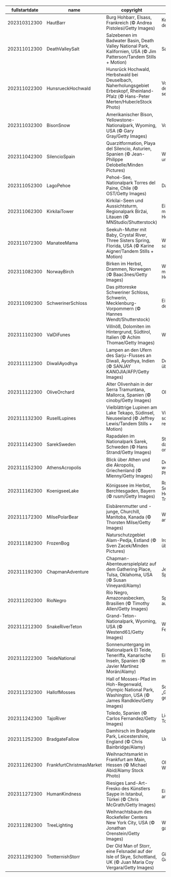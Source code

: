 |fullstartdate|name|copyright|title|image|
|--|--|--|--|--|
202310312300|HautBarr|Burg Hohbarr, Elsass, Frankreich (© Andrea Pistolesi/Getty Images)|Kennen Sie das „Auge des Elsass“?|![](/de-DE/2023/11/202310312300HautBarr.jpg)|
202311012300|DeathValleySalt|Salzebenen im Badwater Basin, Death Valley National Park, Kalifornien, USA (© Jim Patterson/Tandem Stills + Motion)|Salz, Sonne und Sand|![](/de-DE/2023/11/202311012300DeathValleySalt.jpg)|
202311022300|HunsrueckHochwald|Hunsrück Hochwald, Herbstwald bei Deuselbach, Naherholungsgebiet Erbeskopf, Rheinland-Pfalz (© Hans-Peter Merten/Huber/eStock Photo)|Vor lauter Bäumen den Wald nicht mehr sehen?|![](/de-DE/2023/11/202311022300HunsrueckHochwald.jpg)|
202311032300|BisonSnow|Amerikanischer Bison, Yellowstone-Nationalpark, Wyoming, USA (© Gary Gray/Getty Images)|Vorsicht Bullies|![](/de-DE/2023/11/202311032300BisonSnow.jpg)|
202311042300|SilencioSpain|Quarzitformation, Playa del Silencio, Asturien, Spanien (© Jean-Philippe Delobelle/Minden Pictures)|Wahrlich ein stiller und ruhiger Ort|![](/de-DE/2023/11/202311042300SilencioSpain.jpg)|
202311052300|LagoPehoe|Pehoé-See, Nationalpark Torres del Paine, Chile (© OST/Getty Images)|Das Licht sehen!|![](/de-DE/2023/11/202311052300LagoPehoe.jpg)|
202311062300|KirkilaiTower|Kirkilai-Seen und Aussichtsturm, Regionalpark Biržai, Litauen (© MNStudio/Shutterstock)​|Ein grünes Paradies mit eigenem Holzmond!|![](/de-DE/2023/11/202311062300KirkilaiTower.jpg)|
202311072300|ManateeMama|Seekuh-Mutter mit Baby, Crystal River, Three Sisters Spring, Florida, USA (© Karine Aigner/Tandem Stills + Motion)|Was sind das für sanfte Tiere?|![](/de-DE/2023/11/202311072300ManateeMama.jpg)|
202311082300|NorwayBirch|Birken im Herbst, Drammen, Norwegen (© Baac3nes/Getty Images)|Warme, melancholische Herbsttöne|![](/de-DE/2023/11/202311082300NorwayBirch.jpg)|
202311092300|SchwerinerSchloss|Das pittoreske Schweriner Schloss, Schwerin, Mecklenburg-Vorpommern (© Hannes Wendt/Shutterstock)|Ein Schloss wie aus dem Märchen|![](/de-DE/2023/11/202311092300SchwerinerSchloss.jpg)|
202311102300|ValDiFunes|Villnöß, Dolomiten im Hintergrund, Südtirol, Italien (© Achim Thomae/Getty Images)|Wie im Bilderbuch!|![](/de-DE/2023/11/202311102300ValDiFunes.jpg)|
202311112300|DiwaliAyodhya|Lampen an den Ufern des Sarju-Flusses an Diwali, Ayodhya, Indien (© SANJAY KANOJIA/AFP/Getty Images)|Der Sieg des Guten über das Böse|![](/de-DE/2023/11/202311112300DiwaliAyodhya.jpg)|
202311122300|OliveOrchard|Alter Olivenhain in der Serra Tramuntana, Mallorca, Spanien (© cinoby/Getty Images)|Olivenoase|![](/de-DE/2023/11/202311122300OliveOrchard.jpg)|
202311132300|RusellLupines|Vielblättrige Lupinen am Lake Tekapo, Südinsel, Neuseeland (© Jeffrey Lewis/Tandem Stills + Motion)|Vielblättrige Lupinen, soweit das Auge reicht!|![](/de-DE/2023/11/202311132300RusellLupines.jpg)|
202311142300|SarekSweden|Rapadalen im Nationalpark Sarek, Schweden (© Hans Strand/Getty Images)|Stellen Sie sich mal das Echo vor, or, or, or|![](/de-DE/2023/11/202311142300SarekSweden.jpg)|
202311152300|AthensAcropolis|Blick über Athen und die Akropolis, Griechenland (© Mlenny/Getty Images)|Der Geburtsort der westlichen Philosophie|![](/de-DE/2023/11/202311152300AthensAcropolis.jpg)|
202311162300|KoenigseeLake|Königssee im Herbst, Berchtesgaden, Bayern (© rusm/Getty Images)|Rote Bäume, klarer See, in meinem Herbst, da sprießen Träume!|![](/de-DE/2023/11/202311162300KoenigseeLake.jpg)|
202311172300|MilsePolarBear|Eisbärenmutter und -junge, Churchill, Manitoba, Kanada (© Thorsten Milse/Getty Images)|Warme Umarmungen an einem kalten Ort|![](/de-DE/2023/11/202311172300MilsePolarBear.jpg)|
202311182300|FrozenBog|Naturschutzgebiet Alam-Pedja, Estland (© Sven Zacek/Minden Pictures)|Irdisch oder überirdisch?|![](/de-DE/2023/11/202311182300FrozenBog.jpg)|
202311192300|ChapmanAdventure|Chapman-Abenteuerspielplatz auf dem Gathering Place, Tulsa, Oklahoma, USA (© Susan Vineyard/Alamy)|Jeder Tag ist ein Spieltag!|![](/de-DE/2023/11/202311192300ChapmanAdventure.jpg)|
202311202300|RioNegro|Río Negro, Amazonasbecken, Brasilien (© Timothy Allen/Getty Images)|Spieglein Spieglein auf dem Wasser|![](/de-DE/2023/11/202311202300RioNegro.jpg)|
202311212300|SnakeRiverTeton|Grand-Teton-Nationalpark, Wyoming, USA (© Westend61/Getty Images)|Weiße Berge in weiter Ferne!|![](/de-DE/2023/11/202311212300SnakeRiverTeton.jpg)|
202311222300|TeideNational|Sonnenuntergang im Nationalpark El Teide, Teneriffa, Kanarische Inseln, Spanien (© Javier Martínez Morán/Alamy)|Ein Sonnenuntergang mitten im Atlantik|![](/de-DE/2023/11/202311222300TeideNational.jpg)|
202311232300|HallofMosses|Hall of Mosses-Pfad im Hoh-Regenwald, Olympic National Park, Washington, USA (© James Randklev/Getty Images)|Schon mal etwas vom „Grünen Freitag“ gehört?|![](/de-DE/2023/11/202311232300HallofMosses.jpg)|
202311242300|TajoRiver|Toledo, Spanien (© Carlos Fernandez/Getty Images)|Lichterspektakel in Toledo|![](/de-DE/2023/11/202311242300TajoRiver.jpg)|
202311252300|BradgateFallow|Damhirsch im Bradgate Park, Leicestershire, England (© Chris Bainbridge/Alamy)|Unschuldshirsche?|![](/de-DE/2023/11/202311252300BradgateFallow.jpg)|
202311262300|FrankfurtChristmasMarket|Weihnachtsmarkt in Frankfurt am Main, Hessen (© Michael Abid/Alamy Stock Photo)|Oh du gelobte Weihnachtsstimmung!|![](/de-DE/2023/11/202311262300FrankfurtChristmasMarket.jpg)|
202311272300|HumanKindness|Riesiges Land-Art-Fresko des Künstlers Saype in Istanbul, Türkei (© Chris McGrath/Getty Images)|Eine Hand „hilft“ der anderen!|![](/de-DE/2023/11/202311272300HumanKindness.jpg)|
202311282300|TreeLighting|Weihnachtsbaum des Rockefeller Centers New York City, USA (© Jonathan Orenstein/Getty Images)|Weihnachten mal ganz wo anders|![](/de-DE/2023/11/202311282300TreeLighting.jpg)|
202311292300|TrotternishStorr|Der Old Man of Storr, eine Felsnadel auf der Isle of Skye, Schottland, UK (© Juan Maria Coy Vergara/Getty Images)|Gipfel der nordischen Götter?|![](/de-DE/2023/11/202311292300TrotternishStorr.jpg)|
